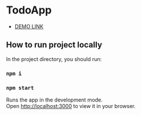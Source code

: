 # TodoApp
- [DEMO LINK](https://denys-danyliuk.github.io/react_crud_app/)

## How to run project locally

In the project directory, you should run:

### `npm i`

### `npm start`

Runs the app in the development mode.\
Open [http://localhost:3000](http://localhost:3000) to view it in your browser.
